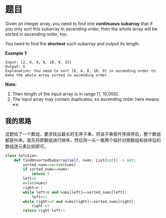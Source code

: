 # 题目

Given an integer array, you need to find one **continuous subarray** that if you only sort this subarray in ascending order, then the whole array will be sorted in ascending order, too.

You need to find the **shortest** such subarray and output its length.

**Example 1:**

```
Input: [2, 6, 4, 8, 10, 9, 15]
Output: 5
Explanation: You need to sort [6, 4, 8, 10, 9] in ascending order to make the whole array sorted in ascending order.
```



**Note:**

1. Then length of the input array is in range [1, 10,000].
2. The input array may contain duplicates, so ascending order here means **<=**.

## 我的思路

这题给了一个数组，要求找出最长的无序子串，将该子串按升序排序后，整个数组都是升序。首先将原数组进行排序，然后用一头一尾两个指针对原数组和排序后的数组逐元素比较即可。

```python
class Solution:
    def findUnsortedSubarray(self, nums: List[int]) -> int:   
        sorted_nums=sorted(nums)
        if sorted_nums==nums:
            return 0  
        left=0
        n=len(nums)
        right=n-1
        while left<n and nums[left]==sorted_nums[left]:
            left+=1
        while right>=0 and nums[right]==sorted_nums[right]:
            right-=1
        return right-left+1                
```

